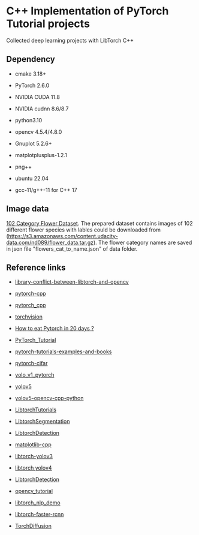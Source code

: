 # C++ Implementation of PyTorch Tutorial projects

Collected deep learning projects with LibTorch C++


## Dependency

- cmake 3.18+

- PyTorch 2.6.0

- NVIDIA CUDA 11.8

- NVIDIA cudnn 8.6/8.7

- python3.10

- opencv 4.5.4/4.8.0

- Gnuplot 5.2.6+

- matplotplusplus-1.2.1

- png++

- ubuntu 22.04

- gcc-11/g++-11 for C++ 17

## Image data

[102 Category Flower Dataset](http://www.robots.ox.ac.uk/~vgg/data/flowers/102/index.html). The prepared dataset contains images of 102 different flower species with lables could be downloaded from (https://s3.amazonaws.com/content.udacity-data.com/nd089/flower_data.tar.gz). The flower category names are saved in json file "flowers_cat_to_name.json" of data folder.


## Reference links

- [library-conflict-between-libtorch-and-opencv](https://discuss.pytorch.org/t/library-conflict-between-libtorch-and-opencv/64489/9)

- [pytorch-cpp](https://github.com/prabhuomkar/pytorch-cpp)

- [pytorch_cpp](https://github.com/koba-jon/pytorch_cpp)

- [torchvision](https://github.com/pytorch/vision)

- [How to eat Pytorch in 20 days ?](https://github.com/lyhue1991/eat_pytorch_in_20_days)

- [PyTorch_Tutorial](https://github.com/tensor-yu/PyTorch_Tutorial)

- [pytorch-tutorials-examples-and-books](https://github.com/bat67/pytorch-tutorials-examples-and-books)

- [pytorch-cifar](https://github.com/kuangliu/pytorch-cifar)

- [yolo_v1_pytorch](https://github.com/motokimura/yolo_v1_pytorch)

- [yolov5](https://github.com/ultralytics/yolov5)

- [yolov5-opencv-cpp-python](https://github.com/doleron/yolov5-opencv-cpp-python)

- [LibtorchTutorials](https://github.com/AllentDan/LibtorchTutorials)

- [LibtorchSegmentation](https://github.com/AllentDan/LibtorchSegmentation)

- [LibtorchDetection](https://github.com/AllentDan/LibtorchDetection)

- [matplotlib-cpp](https://github.com/lava/matplotlib-cpp)

- [libtorch-yolov3](https://github.com/walktree/libtorch-yolov3)

- [libtorch yolov4](https://github.com/rockyzhengwu/libtorch-yolov4)

- [LibtorchDetection](https://github.com/AllentDan/LibtorchDetection)

- [opencv_tutorial](https://github.com/gloomyfish1998/opencv_tutorial)

- [libtorch_nlp_demo](https://github.com/tashaxing/libtorch_nlp_demo)

- [libtorch-faster-rcnn](https://github.com/thisisi3/libtorch-faster-rcnn)

- [TorchDiffusion](https://github.com/GlassyWing/TorchDiffusion)




